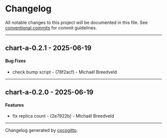 # Changelog
All notable changes to this project will be documented in this file. See [conventional commits](https://www.conventionalcommits.org/) for commit guidelines.

- - -
## chart-a-0.2.1 - 2025-06-19
#### Bug Fixes
- check bump script - (78f2acf) - Michaël Breedveld

- - -

## chart-a-0.2.0 - 2025-06-19
#### Features
- fix replica count - (2e7922b) - Michaël Breedveld

- - -

Changelog generated by [cocogitto](https://github.com/cocogitto/cocogitto).